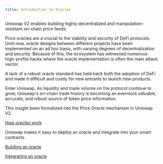 ```yaml
---
title: Introduction to Oracles
---
```


Uniswap V2 enables building highly decentralized and manipulation-resistant on-chain price feeds.

Price oracles are a crucial to the viability and security of DeFi protocols. Until now, oracle designs between different projects have been implemented on an ad hoc basis, with varying degrees of decentralization and security. Because of this, the ecosystem has witnessed numerous high-profile hacks where the oracle implementation is often the main attack vector.

A lack of a robust oracle standard has held back both the adoption of DeFi and made it difficult and costly for new entrants to launch new products.

Enter Uniswap. As liquidity and trade volume on the protocol continue to grow, Uniswap's on-chain trade history is becoming an evermore valuable, accurate, and robust source of token price information.

This insight been formalized into the Price Oracle mechanism in Uniswap V2.

[How oracles work](https://www.notion.so/How-do-oracles-work-18c0a3bca34e4ecda5fe09ba953ebd65)

Uniswap makes it easy to deploy an oracle and integrate into your smart contracts.

[Building an oracle](https://www.notion.so/Building-an-oracle-8cf0e0cdbd994cfa94f964eeaff80bd8)

[Integrating an oracle](https://www.notion.so/Integrating-an-oracle-b445f6177adf480bb507d9942f21c827)
